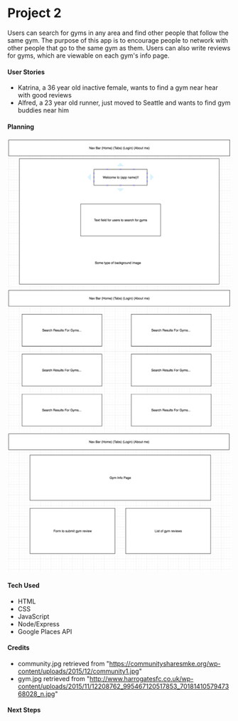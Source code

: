 # Project 2 #

Users can search for gyms in any area and find other people that follow the same gym. The purpose of this app is to encourage people to network with other people that go to the same gym as them. Users can also write reviews for gyms, which are viewable on each gym's info page.

#### User Stories ####
* Katrina, a 36 year old inactive female, wants to find a gym near hear with good reviews
* Alfred, a 23 year old runner, just moved to Seattle and wants to find gym buddies near him

#### Planning ####
![Alt text](wireframes/home.png)
![Alt text](wireframes/results.png)
![Alt text](wireframes/gyminfo.png)

#### Tech Used ####
* HTML
* CSS
* JavaScript
* Node/Express
* Google Places API

#### Credits ####
* community.jpg retrieved from "https://communitysharesmke.org/wp-content/uploads/2015/12/community1.jpg"
* gym.jpg retrieved from "http://www.harrogatesfc.co.uk/wp-content/uploads/2015/11/12208762_995467120517853_7018141057947368028_n.jpg"

#### Next Steps ####